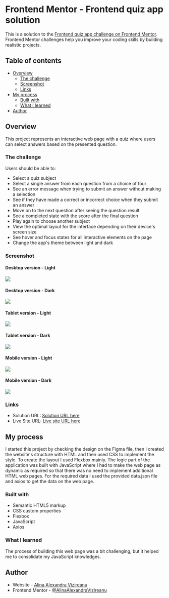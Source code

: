 # Frontend Mentor - Frontend quiz app solution

This is a solution to the [Frontend quiz app challenge on Frontend Mentor](https://www.frontendmentor.io/challenges/frontend-quiz-app-BE7xkzXQnU). Frontend Mentor challenges help you improve your coding skills by building realistic projects.

## Table of contents

- [Overview](#overview)
  - [The challenge](#the-challenge)
  - [Screenshot](#screenshot)
  - [Links](#links)
- [My process](#my-process)
  - [Built with](#built-with)
  - [What I learned](#what-i-learned)
- [Author](#author)

## Overview

This project represents an interactive web page with a quiz where users can select answers based on the presented question.

### The challenge

Users should be able to:

- Select a quiz subject
- Select a single answer from each question from a choice of four
- See an error message when trying to submit an answer without making a selection
- See if they have made a correct or incorrect choice when they submit an answer
- Move on to the next question after seeing the question result
- See a completed state with the score after the final question
- Play again to choose another subject
- View the optimal layout for the interface depending on their device's screen size
- See hover and focus states for all interactive elements on the page
- Change the app's theme between light and dark

### Screenshot

#### Desktop version - Light

![](./screenshots/desktopVersion-light.jpg)

#### Desktop version - Dark

![](./screenshots/desktopVersion-dark.jpg)

#### Tablet version - Light

![](./screenshots/tabletVersion-light.jpg)

#### Tablet version - Dark

![](./screenshots/tabletVersion-dark.jpg)

#### Mobile version - Light

![](./screenshots/mobileVersion-light.jpg)

#### Mobile version - Dark

![](./screenshots/mobileVersion-dark.jpg)

### Links

- Solution URL: [Solution URL here](https://github.com/AlinaAlexandraVizireanu/frontend-quiz-app)
- Live Site URL: [Live site URL here](https://alinaalexandravizireanu.github.io/frontend-quiz-app/)

## My process

I started this project by checking the design on the Figma file, then I created the website's structure with HTML and then used CSS to implement the style. To create the layout I used Flexbox mainly. The logic part of the application was built with JavaScript where I had to make the web page as dynamic as required so that there was no need to implement additional HTML web pages. For the required data I used the provided data.json file and axios to get the data on the web page.

### Built with

- Semantic HTML5 markup
- CSS custom properties
- Flexbox
- JavaScript
- Axios

### What I learned

The process of building this web page was a bit challenging, but it helped me to consolidate my JavaScript knowledges.

## Author

- Website - [Alina Alexandra Vizireanu](https://alinaalexandravizireanu.github.io/frontend-quiz-app/)
- Frontend Mentor - [@AlinaAlexandraVizireanu](https://www.frontendmentor.io/profile/AlinaAlexandraVizireanu)

